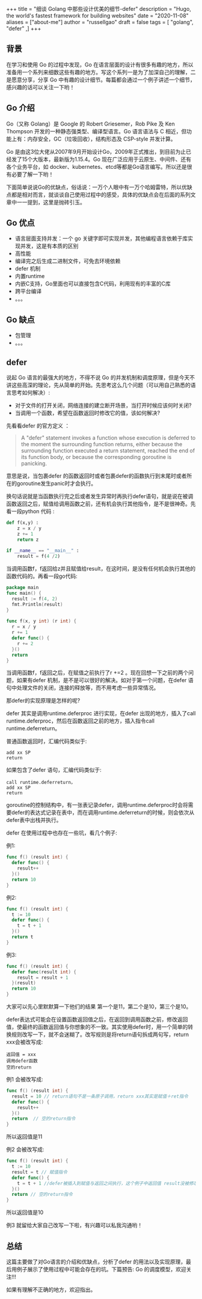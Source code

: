 +++
title = "细谈 Golang 中那些设计优美的细节-defer"
description = "Hugo, the world's fastest framework for building websites"
date = "2020-11-08"
aliases = ["about-me"]
author = "russellgao"
draft = false
tags = [
    "golang",
    "defer"
,]
+++

## 背景
在学习和使用 Go 的过程中发现，Go 在语言层面的设计有很多有趣的地方，所以准备用一个系列来细数这些有趣的地方。写这个系列一是为了加深自己的理解，二是愿意分享，分享 Go 中有趣的设计细节。每篇都会通过一个例子讲述一个细节，感兴趣的话可以关注一下哟！

## Go 介绍
Go（又称 Golang）是 Google 的 Robert Griesemer，Rob Pike 及 Ken Thompson 开发的一种静态强类型、编译型语言。Go 语言语法与 C 相近，但功能上有：内存安全，GC（垃圾回收），结构形态及 CSP-style 并发计算。

Go 是由这3位大佬从2007年9月开始设计Go，2009年正式推出，到目前为止已经发了15个大版本，最新版为1.15.4。Go 现在广泛应用于云原生、中间件、还有各个业务平台，如 docker、kubernetes、etcd等都是Go语言编写。所以还是很有必要了解一下哟！

下面简单说说Go的优缺点，俗话说：一万个人眼中有一万个哈姆雷特，所以优缺点都是相对而言，就谈谈自己使用过程中的感受，具体的优缺点会在后面的系列文章中一一提到，这里是抛砖引玉。

## Go 优点
- 语言层面支持并发：一个 go 关键字即可实现并发，其他编程语言依赖于库实现并发，这是有本质的区别
- 高性能
- 编译完之后生成二进制文件，可免去环境依赖
- defer 机制
- 内置runtime
- 内嵌C支持，Go里面也可以直接包含C代码，利用现有的丰富的C库
- 跨平台编译
- 。。。

## Go 缺点
- 包管理
- 。。。

## defer
说起 Go 语言的最强大的地方，不得不说 Go 的并发机制和调度原理，但是今天不讲这些高深的理论，先从简单的开始。先思考这么几个问题（可以用自己熟悉的语言思考如何解决）: 

- 对于文件的打开关闭，网络连接的建立断开场景，当打开时候应该何时关闭?
- 当调用一个函数，希望在函数返回时修改它的值，该如何解决?

先看看defer 的官方定义 ：


> A "defer" statement invokes a function whose execution is deferred to the moment the surrounding function returns, either because the surrounding function executed a return statement, reached the end of its function body, or because the corresponding goroutine is panicking.

意思是说，当包裹defer 的函数返回时或者包裹defer的函数执行到末尾时或者所在的goroutine发生panic时才会执行。

换句话说就是当函数执行完之后或者发生异常时再执行defer语句，就是说在被调函数返回之后，赋值给调用函数之前，还有机会执行其他指令，是不是很神奇。先看一段python 代码 :

```python
def f(x,y) :
    z = x / y
    z += 1
    return z
​
if __name__ == "__main__" :
    result = f(4 /2)
```

当调用函数f，f返回给z并且赋值给result，在这时间，是没有任何机会执行其他的函数代码的。再看一段go代码:
```go
package main
func main() {
  result := f(4, 2)
  fmt.Println(result)
}
​
func f(x, y int) (r int) {
  r = x / y
  r += 1
  defer func() {
    r += 2
  }()
  return
}
```

当调用函数f，f返回之后，在赋值之前执行了r +=2 。现在回想一下之前的两个问题，如果有defer 机制，是不是可以很好的解决。如对于第一个问题，在defer 语句中处理文件的关闭，连接的释放等，而不用考虑一些异常情况。

那defer的实现原理是怎样的呢? 

defer 其实是调用runtime.deferproc 进行实现，在defer 出现的地方，插入了call runtime.deferproc，然后在函数返回之前的地方，插入指令call runtime.deferreturn。

普通函数返回时，汇编代码类似于:
```
add xx SP
return
```
如果包含了defer 语句，汇编代码类似于:
```
call runtime.deferreturn，
add xx SP
return
```
goroutine的控制结构中，有一张表记录defer，调用runtime.deferproc时会将需要defer的表达式记录在表中，而在调用runtime.deferreturn的时候，则会依次从defer表中出栈并执行。


defer 在使用过程中也存在一些坑，看几个例子: 

例1:
```go
func f() (result int) {
  defer func() {
    result++
  }()
  return 10
}
```
例2:
```go
func f() (result int) {
  t := 10
  defer func() {
    t = t + 1
  }()
  return t
}
```
例3:
```go
func f() (result int) {
  defer func(result int) {
    result = result + 1
  }(result)
  return 10
}
```

大家可以先心里默默算一下他们的结果
第一个是11，第二个是10，第三个是10。

defer表达式可能会在设置函数返回值之后，在返回到调用函数之前，修改返回值，使最终的函数返回值与你想象的不一致。其实使用defer时，用一个简单的转换规则改写一下，就不会迷糊了。改写规则是将return语句拆成两句写，return xxx会被改写成: 
```
返回值 = xxx
调用defer函数
空的return
```

例1 会被改写成:
```go
func f() (result int) {
  result = 10 // return语句不是一条原子调用，return xxx其实是赋值＋ret指令
  defer func() {
    result++
  }()
  return  // 空的return指令
}
```
所以返回值是11

例2 会被改写成:
```go
func f() (result int) {
  t := 10
  result = t // 赋值指令
  defer func() {
    t = t + 1 //defer被插入到赋值与返回之间执行，这个例子中返回值 result没被修改过
  }()
  return // 空的return指令
}
```
所以返回值是10

例3 就留给大家自己改写一下啦，有兴趣可以私我沟通哟！

## 总结

这篇主要做了对Go语言的介绍和优缺点，分析了defer 的用法以及实现原理，最后用例子展示了使用过程中可能会存在的坑。下篇预告: Go 的调度模型，欢迎关注!!!

如果有理解不正确的地方，欢迎指出。
